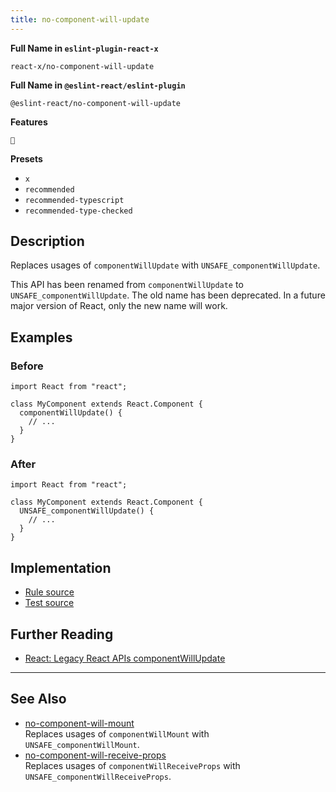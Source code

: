 ```yaml
---
title: no-component-will-update
---
```


**Full Name in `eslint-plugin-react-x`**

```plain copy
react-x/no-component-will-update
```

**Full Name in `@eslint-react/eslint-plugin`**

```plain copy
@eslint-react/no-component-will-update
```

**Features**

`🔄`

**Presets**

- `x`
- `recommended`
- `recommended-typescript`
- `recommended-type-checked`

## Description

Replaces usages of `componentWillUpdate` with `UNSAFE_componentWillUpdate`.

This API has been renamed from `componentWillUpdate` to `UNSAFE_componentWillUpdate`. The old name has been deprecated. In a future major version of React, only the new name will work.

## Examples

### Before

```tsx
import React from "react";

class MyComponent extends React.Component {
  componentWillUpdate() {
    // ...
  }
}
```

### After

```tsx
import React from "react";

class MyComponent extends React.Component {
  UNSAFE_componentWillUpdate() {
    // ...
  }
}
```

## Implementation

- [Rule source](https://github.com/Rel1cx/eslint-react/tree/main/packages/plugins/eslint-plugin-react-x/src/rules/no-component-will-update.ts)
- [Test source](https://github.com/Rel1cx/eslint-react/tree/main/packages/plugins/eslint-plugin-react-x/src/rules/no-component-will-update.spec.ts)

## Further Reading

- [React: Legacy React APIs componentWillUpdate](https://react.dev/reference/react/Component#componentwillupdate)

---

## See Also

- [no-component-will-mount](./no-component-will-mount)\
  Replaces usages of `componentWillMount` with `UNSAFE_componentWillMount`.
- [no-component-will-receive-props](./no-component-will-receive-props)\
  Replaces usages of `componentWillReceiveProps` with `UNSAFE_componentWillReceiveProps`.
